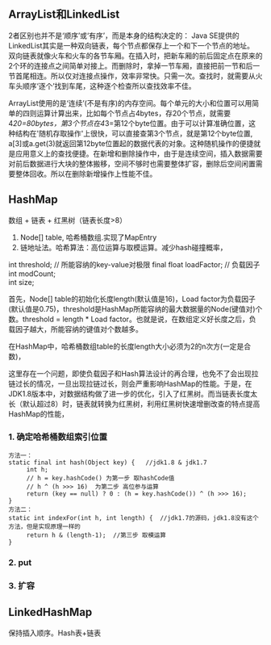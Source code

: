 ## ArrayList和LinkedList

2者区别也并不是‘顺序’或‘有序’，而是本身的结构决定的：
Java SE提供的LinkedList其实是一种双向链表，每个节点都保存上一个和下一个节点的地址。
双向链表就像火车和火车的各节车厢。在插入时，把新车厢的前后固定点在原来的2个环的连接点之间简单对接上。而删除时，拿掉一节车厢，直接把前一节和后一节首尾相连。所以仅对连接点操作，效率非常快。只需一次。查找时，就需要从火车头顺序‘逐个’找到车尾，这种逐个检查所以查找效率不佳。

ArrayList使用的是‘连续’(不是有序)的内存空间。每个单元的大小和位置可以用简单的四则运算计算出来，比如每个节点占4bytes，存20个节点，就需要4*20=80bytes，第3个节点在4*3=第12个byte位置。由于可以计算准确位置，这种结构在'随机存取操作'上很快，可以直接查第3个节点，就是第12个byte位置, a[3]或a.get(3)就返回第12byte位置起的数据代表的对象。这种随机操作的便捷就是应用意义上的查找便捷。在新增和删除操作中，由于是连续空间，插入数据需要对前后数据进行大块的整体搬移，空间不够时也需要整体扩容，删除后空间闲置需要整体回收。所以在删除新增操作上性能不佳。

## HashMap

数组 + 链表 + 红黑树（链表长度>8）
1. Node[] table, 哈希桶数组.实现了MapEntry
2. 链地址法。哈希算法：高位运算与取模运算。减少hash碰撞概率，

int threshold;             // 所能容纳的key-value对极限
final float loadFactor;    // 负载因子
int modCount;  
int size;

首先，Node[] table的初始化长度length(默认值是16)，Load factor为负载因子(默认值是0.75)，threshold是HashMap所能容纳的最大数据量的Node(键值对)个数。threshold = length * Load factor。也就是说，在数组定义好长度之后，负载因子越大，所能容纳的键值对个数越多。

在HashMap中，哈希桶数组table的长度length大小必须为2的n次方(一定是合数)，

这里存在一个问题，即使负载因子和Hash算法设计的再合理，也免不了会出现拉链过长的情况，一旦出现拉链过长，则会严重影响HashMap的性能。于是，在JDK1.8版本中，对数据结构做了进一步的优化，引入了红黑树。而当链表长度太长（默认超过8）时，链表就转换为红黑树，利用红黑树快速增删改查的特点提高HashMap的性能，

### 1. 确定哈希桶数组索引位置
```
方法一：
static final int hash(Object key) {   //jdk1.8 & jdk1.7
     int h;
     // h = key.hashCode() 为第一步 取hashCode值
     // h ^ (h >>> 16)  为第二步 高位参与运算
     return (key == null) ? 0 : (h = key.hashCode()) ^ (h >>> 16);
}
方法二：
static int indexFor(int h, int length) {  //jdk1.7的源码，jdk1.8没有这个方法，但是实现原理一样的
     return h & (length-1);  //第三步 取模运算
}
```

### 2. put

### 3. 扩容


## LinkedHashMap
保持插入顺序。Hash表+链表
